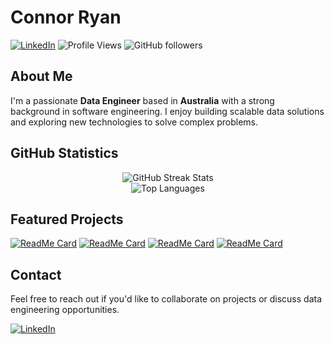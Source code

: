 # Connor Ryan

[![LinkedIn](https://img.shields.io/badge/LinkedIn-0077B5?style=flat&logo=linkedin&logoColor=white)](https://linkedin.com/in/connormartinryan)
![Profile Views](https://komarev.com/ghpvc/?username=Connor-Ryan-1998&color=blue&style=flat)
![GitHub followers](https://img.shields.io/github/followers/Connor-Ryan-1998?style=social)

## About Me

I'm a passionate **Data Engineer** based in **Australia** with a strong background in software engineering. I enjoy building scalable data solutions and exploring new technologies to solve complex problems.

## GitHub Statistics

<div align="center">
  <img src="https://github-readme-streak-stats.herokuapp.com/?user=Connor-Ryan-1998&theme=default&hide_border=true" alt="GitHub Streak Stats" />
</div>

<div align="center">
  <img src="https://github-readme-stats.vercel.app/api/top-langs/?username=Connor-Ryan-1998&layout=compact&theme=default&hide_border=true" alt="Top Languages" />
</div>

## Featured Projects

[![ReadMe Card](https://github-readme-stats.vercel.app/api/pin/?username=Connor-Ryan-1998&repo=data-sentry&theme=default&hide_border=true)](https://github.com/Connor-Ryan-1998/data-sentry)
[![ReadMe Card](https://github-readme-stats.vercel.app/api/pin/?username=Connor-Ryan-1998&repo=WitnessTheFitness&theme=default&hide_border=true)](https://github.com/Connor-Ryan-1998/WitnessTheFitness)
[![ReadMe Card](https://github-readme-stats.vercel.app/api/pin/?username=Connor-Ryan-1998&repo=BinanceTradingBot&theme=default&hide_border=true)](https://github.com/Connor-Ryan-1998/BinanceTradingBot)
[![ReadMe Card](https://github-readme-stats.vercel.app/api/pin/?username=Connor-Ryan-1998&repo=Stock-WebApp-Docker&theme=default&hide_border=true)](https://github.com/Connor-Ryan-1998/Stock-WebApp-Docker)

## Contact

Feel free to reach out if you'd like to collaborate on projects or discuss data engineering opportunities.

[![LinkedIn](https://img.shields.io/badge/LinkedIn-0077B5?style=for-the-badge&logo=linkedin&logoColor=white)](https://linkedin.com/in/connormartinryan)
